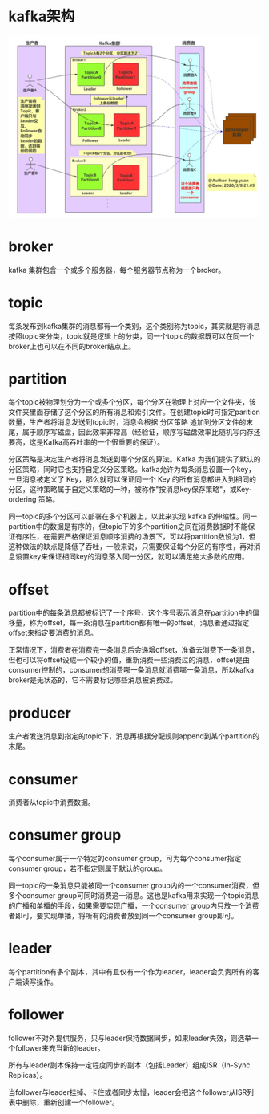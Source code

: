 # kafka架构

![](img/k1.jpg)

# broker

kafka 集群包含一个或多个服务器，每个服务器节点称为一个broker。

# topic

每条发布到kafka集群的消息都有一个类别，这个类别称为topic，其实就是将消息按照topic来分类，topic就是逻辑上的分类，同一个topic的数据既可以在同一个broker上也可以在不同的broker结点上。

# partition

每个topic被物理划分为一个或多个分区，每个分区在物理上对应一个文件夹，该文件夹里面存储了这个分区的所有消息和索引文件。在创建topic时可指定parition数量，生产者将消息发送到topic时，消息会根据 分区策略 追加到分区文件的末尾，属于顺序写磁盘，因此效率非常高（经验证，顺序写磁盘效率比随机写内存还要高，这是Kafka高吞吐率的一个很重要的保证）。

分区策略是决定生产者将消息发送到哪个分区的算法。Kafka 为我们提供了默认的分区策略，同时它也支持自定义分区策略。kafka允许为每条消息设置一个key，一旦消息被定义了 Key，那么就可以保证同一个 Key 的所有消息都进入到相同的分区，这种策略属于自定义策略的一种，被称作"按消息key保存策略"，或Key-ordering 策略。

同一topic的多个分区可以部署在多个机器上，以此来实现 kafka 的伸缩性。同一partition中的数据是有序的，但topic下的多个partition之间在消费数据时不能保证有序性，在需要严格保证消息顺序消费的场景下，可以将partition数设为1，但这种做法的缺点是降低了吞吐，一般来说，只需要保证每个分区的有序性，再对消息设置key来保证相同key的消息落入同一分区，就可以满足绝大多数的应用。

# offset

partition中的每条消息都被标记了一个序号，这个序号表示消息在partition中的偏移量，称为offset，每一条消息在partition都有唯一的offset，消息者通过指定offset来指定要消费的消息。

正常情况下，消费者在消费完一条消息后会递增offset，准备去消费下一条消息，但也可以将offset设成一个较小的值，重新消费一些消费过的消息，offset是由consumer控制的，consumer想消费哪一条消息就消费哪一条消息，所以kafka broker是无状态的，它不需要标记哪些消息被消费过。

# producer

生产者发送消息到指定的topic下，消息再根据分配规则append到某个partition的末尾。

# consumer

消费者从topic中消费数据。

# consumer group

每个consumer属于一个特定的consumer group，可为每个consumer指定consumer group，若不指定则属于默认的group。

同一topic的一条消息只能被同一个consumer group内的一个consumer消费，但多个consumer group可同时消费这一消息。这也是kafka用来实现一个topic消息的广播和单播的手段，如果需要实现广播，一个consumer group内只放一个消费者即可，要实现单播，将所有的消费者放到同一个consumer group即可。

# leader

每个partition有多个副本，其中有且仅有一个作为leader，leader会负责所有的客户端读写操作。

# follower

follower不对外提供服务，只与leader保持数据同步，如果leader失效，则选举一个follower来充当新的leader。

所有与leader副本保持一定程度同步的副本（包括Leader）组成ISR（In-Sync Replicas）。

当follower与leader挂掉、卡住或者同步太慢，leader会把这个follower从ISR列表中删除，重新创建一个follower。
